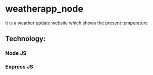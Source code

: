 # weatherapp_node
<p>It is a weather update website which shows the present temperature</p>
<h2>Technology:</h2>
<h3>Node JS</h3>
<h3>Express JS</h3>
